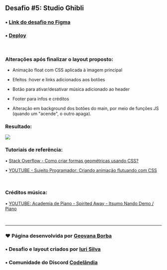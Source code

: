 ## Desafio #5: Studio Ghibli

### • [Link do desafio no Figma](https://www.figma.com/file/Yb9IBH56g7T1hdIyZ3BMNO/Desafios---Codel%C3%A2ndia?type=design&node-id=5854-2&mode=design&t=9Pib9QumTinLU8iy-0) 

### • [Deploy](https://geovanaborba.github.io/Codelandia-desafios/Desafio-5/) 

<br>

### Alterações após finalizar o layout proposto:

* Animação float com CSS aplicada à imagem principal

* Efeitos :hover e links adicionados aos botões

* Botão para ativar/desativar música adicionado ao header

* Footer para infos e créditos

* Alteração em background dos botões do main, por meio de funções JS (quando um "acende", o outro apaga).

### Resultado: 

<img src="./assets/img/resultado_desafio5.gif">

<br>

### Tutoriais de referência: 

• [Stack Overflow - Como criar formas geométricas usando CSS?](https://pt.stackoverflow.com/questions/100110/como-criar-formas-geom%C3%A9tricas-usando-css)

• [YOUTUBE - Sujeito Programador: Criando animação flutuando com CSS](https://www.youtube.com/watch?v=BTQHO-yP-CA)

<br>

### Créditos música: 

• [YOUTUBE: Academia de Piano - Spirited Away - Itsumo Nando Demo / Piano](https://www.youtube.com/watch?v=Zu6OK2Tajnc)

<br>

<hr>

### ♥ Página desenvolvida por [Geovana Borba](https://www.linkedin.com/in/geovanaborba/)

### • Desafio e layout criados por [Iuri Silva](https://www.linkedin.com/in/iuricode/?originalSubdomain=br)

### • Comunidade do Discord [Codelândia](https://discord.gg/79qyJwdsGk)